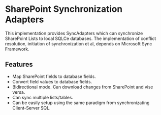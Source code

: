 # SharePoint Synchronization Adapters


This implementation provides SyncAdapters which can synchronize SharePoint Lists to local SQLCe databases.
The implementation of conflict resolution, initiation of synchronization et al, depends on Microsoft Sync Framework.

## Features

* Map SharePoint fields to database fields.
* Convert field values to database fields.
* Bidirectional mode. Can download changes from SharePoint and vise versa.
* Can sync multiple lists/tables.
* Can be easily setup using the same paradigm from synchronizating Client-Server SQL.

